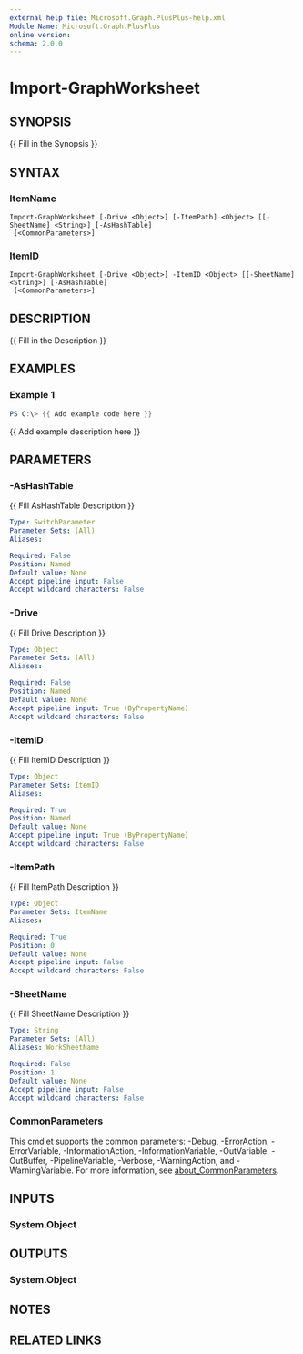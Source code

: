```yaml
---
external help file: Microsoft.Graph.PlusPlus-help.xml
Module Name: Microsoft.Graph.PlusPlus
online version:
schema: 2.0.0
---
```


# Import-GraphWorksheet

## SYNOPSIS
{{ Fill in the Synopsis }}

## SYNTAX

### ItemName
```
Import-GraphWorksheet [-Drive <Object>] [-ItemPath] <Object> [[-SheetName] <String>] [-AsHashTable]
 [<CommonParameters>]
```

### ItemID
```
Import-GraphWorksheet [-Drive <Object>] -ItemID <Object> [[-SheetName] <String>] [-AsHashTable]
 [<CommonParameters>]
```

## DESCRIPTION
{{ Fill in the Description }}

## EXAMPLES

### Example 1
```powershell
PS C:\> {{ Add example code here }}
```

{{ Add example description here }}

## PARAMETERS

### -AsHashTable
{{ Fill AsHashTable Description }}

```yaml
Type: SwitchParameter
Parameter Sets: (All)
Aliases:

Required: False
Position: Named
Default value: None
Accept pipeline input: False
Accept wildcard characters: False
```

### -Drive
{{ Fill Drive Description }}

```yaml
Type: Object
Parameter Sets: (All)
Aliases:

Required: False
Position: Named
Default value: None
Accept pipeline input: True (ByPropertyName)
Accept wildcard characters: False
```

### -ItemID
{{ Fill ItemID Description }}

```yaml
Type: Object
Parameter Sets: ItemID
Aliases:

Required: True
Position: Named
Default value: None
Accept pipeline input: True (ByPropertyName)
Accept wildcard characters: False
```

### -ItemPath
{{ Fill ItemPath Description }}

```yaml
Type: Object
Parameter Sets: ItemName
Aliases:

Required: True
Position: 0
Default value: None
Accept pipeline input: False
Accept wildcard characters: False
```

### -SheetName
{{ Fill SheetName Description }}

```yaml
Type: String
Parameter Sets: (All)
Aliases: WorkSheetName

Required: False
Position: 1
Default value: None
Accept pipeline input: False
Accept wildcard characters: False
```

### CommonParameters
This cmdlet supports the common parameters: -Debug, -ErrorAction, -ErrorVariable, -InformationAction, -InformationVariable, -OutVariable, -OutBuffer, -PipelineVariable, -Verbose, -WarningAction, and -WarningVariable. For more information, see [about_CommonParameters](http://go.microsoft.com/fwlink/?LinkID=113216).

## INPUTS

### System.Object
## OUTPUTS

### System.Object
## NOTES

## RELATED LINKS
